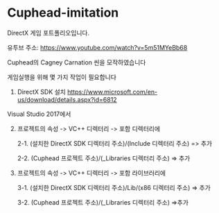 # Cuphead-imitation
DirectX 게임 포트폴리오입니다.  

유투브 주소: https://www.youtube.com/watch?v=5m51MYeBb68  

Cuphead의 Cagney Carnation 씬을 모작하였습니다  



게임실행을 위해 몇 가지 작업이 필요합니다  

1. DirectX SDK 설치
https://www.microsoft.com/en-us/download/details.aspx?id=6812  


Visual Studio 2017에서  

2. 프로젝트의 속성 -> VC++ 디렉터리 -> 포함 디렉터리에

    2-1. (설치한 DirectX SDK 디렉터리 주소)/(Include 디렉터리 주소)      =>  추가

    2-2. (Cuphead 프로젝트 주소)/(_Libraries 디렉터리 주소)        => 추가


3. 프로젝트의 속성 -> VC++ 디렉터리 -> 포함 라이브러리에  

    3-1. (설치한 DirectX SDK 디렉터리 주소)/Lib/(x86 디렉터리 주소)      => 추가 

    3-2. (Cuphead 프로젝트 주소)/(_Libraries 디렉터리 주소)       =>추가

